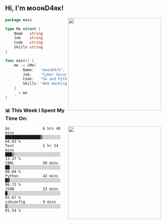 <h2> Hi, I'm ᴍᴏᴏɴD4ʀᴋ!</h2>
<img align='right' src="https://github-readme-stats.vercel.app/api?username=moond4rk&show_icons=true&theme=radical" width="300">


```go
package main

type Me struct {
	Name   string
	Job    string
	Code   string
	Skills string
}

func main() {
	me := &Me{
		Name:   "moonD4rk",
		Job:    "Cyber Security Engineer",
		Code:   "Go and Python and Others",
		Skills: "Web Hacking ^o^",
	}
	_ = me
}
```



<h3>📊 This Week I Spent My Time On:</h3>
<img align='right' src="https://spotify-github-profile.vercel.app/api/view?uid=dayjackson56081&cover_image=true&theme=novatorem" width="300">

<!--START_SECTION:waka-->

```text
Go               6 hrs 48 mins   ████████████████▒░░░░░░░░   64.93 %
Text             1 hr 24 mins    ███▒░░░░░░░░░░░░░░░░░░░░░   13.37 %
YAML             50 mins         ██░░░░░░░░░░░░░░░░░░░░░░░   08.04 %
Python           42 mins         █▓░░░░░░░░░░░░░░░░░░░░░░░   06.72 %
JSON             23 mins         █░░░░░░░░░░░░░░░░░░░░░░░░   03.67 %
sshconfig        9 mins          ▒░░░░░░░░░░░░░░░░░░░░░░░░   01.54 %
```

<!--END_SECTION:waka-->

